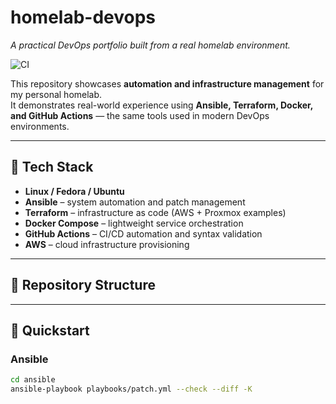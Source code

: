 # homelab-devops
_A practical DevOps portfolio built from a real homelab environment._

![CI](https://github.com/iso-st3ph/homelab-devops/actions/workflows/ci.yml/badge.svg)

This repository showcases **automation and infrastructure management** for my personal homelab.  
It demonstrates real-world experience using **Ansible, Terraform, Docker, and GitHub Actions** — the same tools used in modern DevOps environments.

---

## 🧠 Tech Stack
- **Linux / Fedora / Ubuntu**
- **Ansible** – system automation and patch management  
- **Terraform** – infrastructure as code (AWS + Proxmox examples)  
- **Docker Compose** – lightweight service orchestration  
- **GitHub Actions** – CI/CD automation and syntax validation  
- **AWS** – cloud infrastructure provisioning  

---

## 📁 Repository Structure

---

## 🚀 Quickstart

### Ansible
```bash
cd ansible
ansible-playbook playbooks/patch.yml --check --diff -K
